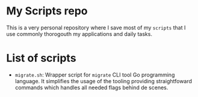 # My Scripts repo
This is a very personal repository where I save most of my `scripts` that I use commonly thorogouth my applications and daily tasks.

# List of scripts
- `migrate.sh`: Wrapper script for `migrate` CLI tool Go programming language. It simplifies the usage of the tooling providing straightfoward commands which handles all needed flags behind de scenes.